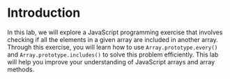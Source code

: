 # Introduction

In this lab, we will explore a JavaScript programming exercise that involves checking if all the elements in a given array are included in another array. Through this exercise, you will learn how to use `Array.prototype.every()` and `Array.prototype.includes()` to solve this problem efficiently. This lab will help you improve your understanding of JavaScript arrays and array methods.
